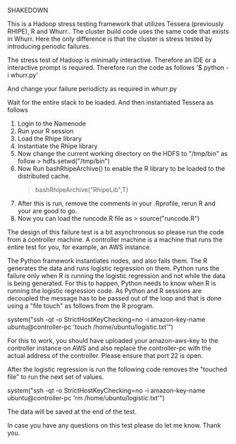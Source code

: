 SHAKEDOWN

This is a Hadoop stress testing framework that utilizes Tessera (previously RHIPE), R and Whurr.. 
The cluster build code uses the same code that exists in Whurr. Here the only difference is that the cluster is stress tested by introducing periodic failures. 

The stress test of Hadoop is minimally interactive. Therefore an IDE or a interactive prompt is required. Therefore run the code as follows
'$ python -i whurr.py' 

And change your failure periodicty as required in whurr.py

Wait for the entire stack to be loaded. And then instantiated Tessera as follows

1. Login to the Namenode
2. Run your R session
3. Load the Rhipe library
4. Instantiate the Rhipe library
5. Now change the current working directory on the HDFS to "/tmp/bin" as follow > hdfs.setwd("/tmp/bin")
6. Now Run bashRhipeArchive() to enable the R library to be loaded to the distributed cache. 
	> bashRhipeArchive("RhipeLib",T)
7. After this is run, remove the comments in your .Rprofile, rerun R and your are good to go. 
8. Now you can load the runcode.R file as > source("runcode.R") 

The design of this failure test is a bit asynchronous so please run the code from a controller machine. A controller machine is a machine that runs the entire test for you, for example, an AWS instance. 

The Python framework instantiates nodes, and also fails them. The R generates the data and runs logistic regression on them. Python runs the failure only when R is running the logistic regression and not while the data is being generated. For this to happen, Python needs to know when R is running the logistic regression code. As Python and R sessions are decoupled the message has to be passed out of the loop and that is done using a "file touch" as follows from the R program. 

system("ssh -qt -o StrictHostKeyChecking=no -i amazon-key-name ubuntu@controller-pc 'touch /home/ubuntu/logistic.txt'")

For this to work, you should have uploaded your amazon-aws-key to the controller instance on AWS and also replace the controller-pc with the actual address of the controller. Please ensure that port 22 is open. 

After the logistic regression is run the following code removes the "touched file" to run the next set of values. 

system("ssh -qt -o StrictHostKeyChecking=no -i amazon-key-name ubuntu@controller-pc 'rm /home/ubuntu/logistic.txt'")

The data will be saved at the end of the test. 

In case you have any questions on this test please do let me know. Thank you. 
